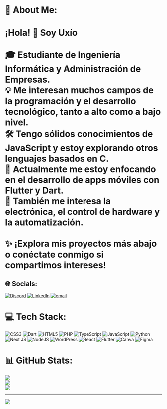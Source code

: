 # 💫 About Me:
# ¡Hola! 👋 Soy Uxío<br><br>🎓 Estudiante de Ingeniería Informática y Administración de Empresas.  <br>💡 Me interesan muchos campos de la programación y el desarrollo tecnológico, tanto a alto como a bajo nivel.  <br>🛠️ Tengo sólidos conocimientos de JavaScript y estoy explorando otros lenguajes basados en C.  <br>📱 Actualmente me estoy enfocando en el desarrollo de apps móviles con Flutter y Dart.  <br>🔬 También me interesa la electrónica, el control de hardware y la automatización.  <br><br>✨ ¡Explora mis proyectos más abajo o conéctate conmigo si compartimos intereses!<br>


## 🌐 Socials:
[![Discord](https://img.shields.io/badge/Discord-%237289DA.svg?logo=discord&logoColor=white)](https://discord.gg/UxJunCot) [![LinkedIn](https://img.shields.io/badge/LinkedIn-%230077B5.svg?logo=linkedin&logoColor=white)](https://linkedin.com/in/uxío-juncal-cotilla) [![email](https://img.shields.io/badge/Email-D14836?logo=gmail&logoColor=white)](mailto:uxiojuncal@gmail.com) 

# 💻 Tech Stack:
![CSS3](https://img.shields.io/badge/css3-%231572B6.svg?style=for-the-badge&logo=css3&logoColor=white) ![Dart](https://img.shields.io/badge/dart-%230175C2.svg?style=for-the-badge&logo=dart&logoColor=white) ![HTML5](https://img.shields.io/badge/html5-%23E34F26.svg?style=for-the-badge&logo=html5&logoColor=white) ![PHP](https://img.shields.io/badge/php-%23777BB4.svg?style=for-the-badge&logo=php&logoColor=white) ![TypeScript](https://img.shields.io/badge/typescript-%23007ACC.svg?style=for-the-badge&logo=typescript&logoColor=white) ![JavaScript](https://img.shields.io/badge/javascript-%23323330.svg?style=for-the-badge&logo=javascript&logoColor=%23F7DF1E) ![Python](https://img.shields.io/badge/python-3670A0?style=for-the-badge&logo=python&logoColor=ffdd54) ![Next JS](https://img.shields.io/badge/Next-black?style=for-the-badge&logo=next.js&logoColor=white) ![NodeJS](https://img.shields.io/badge/node.js-6DA55F?style=for-the-badge&logo=node.js&logoColor=white) ![WordPress](https://img.shields.io/badge/WordPress-%23117AC9.svg?style=for-the-badge&logo=WordPress&logoColor=white) ![React](https://img.shields.io/badge/react-%2320232a.svg?style=for-the-badge&logo=react&logoColor=%2361DAFB) ![Flutter](https://img.shields.io/badge/Flutter-%2302569B.svg?style=for-the-badge&logo=Flutter&logoColor=white) ![Canva](https://img.shields.io/badge/Canva-%2300C4CC.svg?style=for-the-badge&logo=Canva&logoColor=white) ![Figma](https://img.shields.io/badge/figma-%23F24E1E.svg?style=for-the-badge&logo=figma&logoColor=white)
# 📊 GitHub Stats:
![](https://github-readme-stats.vercel.app/api?username=uxiojuncal&theme=dark&hide_border=false&include_all_commits=false&count_private=false)<br/>
![](https://nirzak-streak-stats.vercel.app/?user=uxiojuncal&theme=dark&hide_border=false)<br/>
![](https://github-readme-stats.vercel.app/api/top-langs/?username=uxiojuncal&theme=dark&hide_border=false&include_all_commits=false&count_private=false&layout=compact)

---
[![](https://visitcount.itsvg.in/api?id=uxiojuncal&icon=0&color=0)](https://visitcount.itsvg.in)

<!-- Proudly created with GPRM ( https://gprm.itsvg.in ) -->
